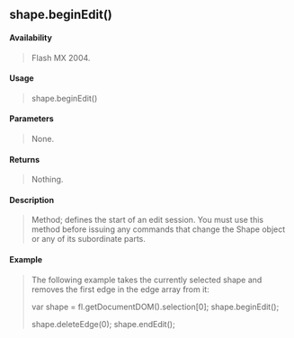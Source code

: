 ## shape.beginEdit()

#### Availability

> Flash MX 2004.

#### Usage

> shape.beginEdit()

#### Parameters

> None.

#### Returns

> Nothing.

#### Description

> Method; defines the start of an edit session. You must use this method before issuing any commands that change the Shape object or any of its subordinate parts.

#### Example

> The following example takes the currently selected shape and removes the first edge in the edge array from it:
>
> var shape = fl.getDocumentDOM().selection\[0\]; shape.beginEdit();
>
> shape.deleteEdge(0); shape.endEdit();
